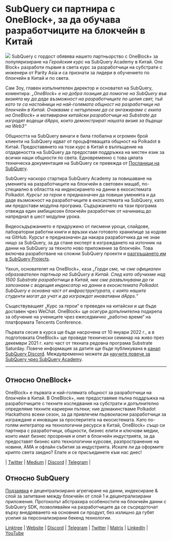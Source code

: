 # SubQuery си партнира с OneBlock+, за да обучава разработчиците на блокчейн в Китай

![](https://miro.medium.com/max/700/1*c1X5h-MEHHwjeqczDKvvCQ.png) SubQuery с гордост обявява нашето партньорство с OneBlock+ за популяризиране на _Геройския курс_ на SubQuery Academy в Китай. One Block+ разработи първия в света курс за разработчици на субстрати с инженери от Parity Asia и са признати за лидери в обучението по блокчейн в Китай и по света.

Сам Зоу, главен изпълнителен директор и основател на SubQuery, коментира: _„OneBlock+ е на добра позиция да помогне на SubQuery във визията му да даде възможност на разработчиците по целия свят, тъй като те са настойници на най-голямата общност на разработчици на блокчейн в Китай. Очакваме с нетърпение да се ангажираме с екипа на OneBlock+ и мотивирани китайски разработчици на Substrate да изградят водещи dApps, които демонстрират нашата визия за бъдеще на Web3“_

Общността на SubQuery винаги е била глобална и огромен брой клиенти на SubQuery идват от процъфтяващата общност на Polkadot в Китай. Предоставянето на този курс в Китай е въплъщение на отдадеността на SubQuery да предоставя поддръжка на местен език за всички наши общности по света. Едновременно с това цялата техническа документация на SubQuery се превежда от [Посланици на SubQuery](https://subquery.medium.com/introducing-the-subquery-ambassador-program-aa82613ab804).

SubQuery наскоро стартира SubQuery Academy за повишаване на уменията на разработчиците на блокчейн в световен мащаб, по-специално в областта на индексирането на данни в екосистемата Polkadot. _Курсът за герои_ е предназначен да повиши уменията и да даде възможност на разработчиците в екосистемата на SubQuery, като им предостави модулна програма. Съдържанието на тази програма отвежда един амбициозен блокчейн разработчик от начинаещ до напреднал в шест модулни урока.

Видеосъдържанието е придружено от писмени уроци, слайдове, лабораторни работни книги и връзки към готовото хранилище за кодове на GitHub. Курсът е предназначен да накара разработчика да не знае нищо за SubQuery, за да стане експерт в изграждането на източник на данни на SubQuery за тяхното ново приложение за блокчейн. Това включва разработване на сложни SubQuery проекти и [разгръщането им в SubQuery Projects](https://project.subquery.network/).

Yaxun, основателят на OneBlock+, каза _„Горди сме, че сме официален образователен партньор на SubQuery в Китай. След като обучихме над 1500 Substrate разработчици в Китай, ние сме развълнувани да ги запознаем с водещия индексатор на данни в екосистемата Polkadot. SubQuery е основна част от инфраструктурата, с която нашите студенти могат да учат и да изграждат иновативни dApps.”_

Съществуващият „Курс за герои“ е преведен на китайски и ще бъде доставен чрез WeChat. OneBlock+ ще осигури допълнителна подкрепа за обучение на учениците чрез ежеседмично „работно време“ на платформата Tencents Conference.

Първата сесия в курса ще бъде насрочена от 10 януари 2022 г., а в подготовката OneBlock+ ще проведе технически семинар на живо през декември 2021 г. като част от тяхната редовна програма Substrate Saturday. Повече информация за датите ще бъде публикувана в [канал SubQuery Discord](https://discord.com/invite/78zg8aBSMG). Междувременно можете да [научите повече за SubQuery чрез SubQuery Academy](https://subquery.coassemble.com/unlock/dOKZW6O#/).

---

## Относно OneBlock+

OneBlock+ е първата и най-голямата общност за разработчици на блокчейн в Китай. В OneBlock+, ние предоставяме пълна поддръжка на разработчиците с техните изследвания на субстрати и допълнително определяме техните кариерни пътеки; ние домакинстваме Polkadot Hackathons всеки сезон, за да привлечем първокласни разработчици за изграждане и иновации за просперитета на екосистемата. Като по-голям интегратор на технологични ресурси в Китай, OneBlock+ също си партнира с разработчици, общности, бизнес елити и ключови медии, които имат бизнес прозрения и опит в блокчейн индустрията, за да предоставят бизнес като технологични курсове, разпространение на новини, AMA и офлайн събития за индустрията. Искате ли да оформите крипто света заедно? Елате и се присъединете към нас днес!

|  [Twitter](https://mobile.twitter.com/oneblock_)  |  [Medium](https://medium.com/@OneBlockplus?p=5a6193755f9b) |  [Discord](https://discord.gg/5aWx6Rch)  |  [Telegram](https://t.me/oneblock_dev)  |

## Относно SubQuery

[Подзаявка](https://subquery.network/) е децентрализирано агрегиране на данни, индексиране & слой за запитване между блокчейн от слой 1 и децентрализирани приложения. Протоколът абстрахира особеностите на блокчейн данни с SubQuery SDK, позволявайки на разработчиците да се съсредоточат върху внедряването на основния си продукт, без излишно да губят усилия за персонализирани бекенд технологии.

​​[Linktree](https://linktr.ee/subquerynetwork)  |  [Website](https://subquery.network/)  |  [Discord](https://discord.com/invite/78zg8aBSMG)  |  [Telegram](https://t.me/subquerynetwork)  |  [Twitter](https://twitter.com/subquerynetwork)  |  [Matrix](https://matrix.to/#/#subquery:matrix.org)  |  [LinkedIn](https://www.linkedin.com/company/subquery)  |  [YouTube](https://www.youtube.com/channel/UCi1a6NUUjegcLHDFLr7CqLw)
